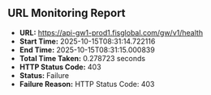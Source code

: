 ## URL Monitoring Report

- **URL:** https://api-gw1-prod1.fisglobal.com/gw/v1/health
- **Start Time:** 2025-10-15T08:31:14.722116
- **End Time:** 2025-10-15T08:31:15.000839
- **Total Time Taken:** 0.278723 seconds
- **HTTP Status Code:** 403
- **Status:** Failure
- **Failure Reason:** HTTP Status Code: 403
